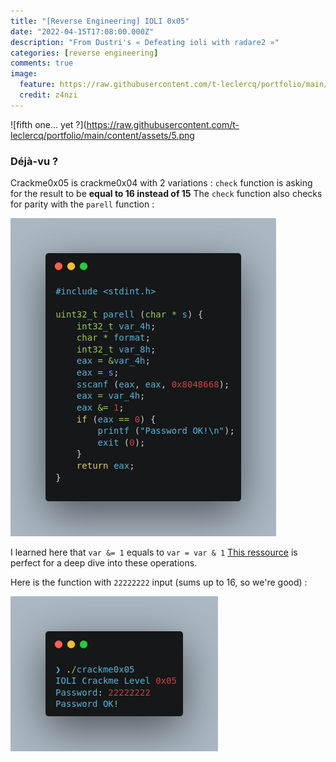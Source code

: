 ```yaml
---
title: "[Reverse Engineering] IOLI 0x05"
date: "2022-04-15T17:08:00.000Z"
description: "From Dustri's « Defeating ioli with radare2 »"
categories: [reverse engineering]
comments: true
image:
  feature: https://raw.githubusercontent.com/t-leclercq/portfolio/main/content/assets/5.png
  credit: z4nzi
---
```


![fifth one... yet ?](https://raw.githubusercontent.com/t-leclercq/portfolio/main/content/assets/5.png

### Déjà-vu ?

Crackme0x05 is crackme0x04 with 2 variations :
`check` function is asking for the result to be **equal to 16 instead of 15**
The `check` function also checks for parity with the `parell` function :

![the parell function](https://raw.githubusercontent.com/t-leclercq/portfolio/main/content/assets/0x05.png)

I learned here that `var &= 1` equals to `var = var & 1`
[This ressource](http://graphics.stanford.edu/~seander/bithacks.html) is perfect for a deep dive into these operations.

Here is the function with `22222222` input (sums up to 16, so we're good) :

![the parell function](https://raw.githubusercontent.com/t-leclercq/portfolio/main/content/assets/0x05a.png)
